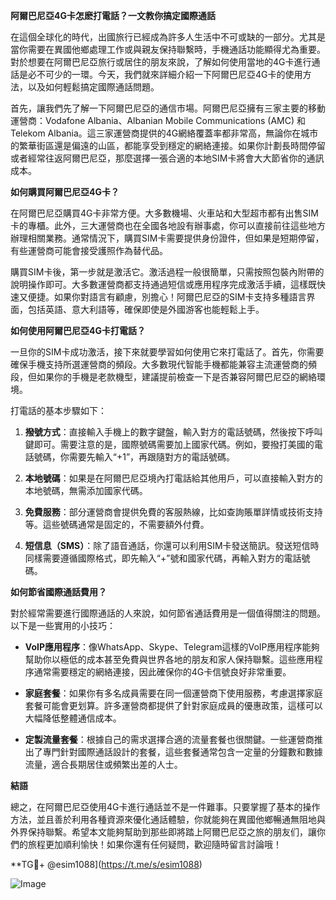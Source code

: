 **阿爾巴尼亞4G卡怎麽打電話？一文教你搞定國際通話**

在這個全球化的時代，出國旅行已經成為許多人生活中不可或缺的一部分。尤其是當你需要在異國他鄉處理工作或與親友保持聯繫時，手機通話功能顯得尤為重要。對於想要在阿爾巴尼亞旅行或居住的朋友來說，了解如何使用當地的4G卡進行通話是必不可少的一環。今天，我們就來詳細介紹一下阿爾巴尼亞4G卡的使用方法，以及如何輕鬆搞定國際通話問題。

首先，讓我們先了解一下阿爾巴尼亞的通信市場。阿爾巴尼亞擁有三家主要的移動運營商：Vodafone Albania、Albanian Mobile Communications (AMC) 和 Telekom Albania。這三家運營商提供的4G網絡覆蓋率都非常高，無論你在城市的繁華街區還是偏遠的山區，都能享受到穩定的網絡連接。如果你計劃長時間停留或者經常往返阿爾巴尼亞，那麼選擇一張合適的本地SIM卡將會大大節省你的通訊成本。

**如何購買阿爾巴尼亞4G卡？**

在阿爾巴尼亞購買4G卡非常方便。大多數機場、火車站和大型超市都有出售SIM卡的專櫃。此外，三大運營商也在全國各地設有辦事處，你可以直接前往這些地方辦理相關業務。通常情況下，購買SIM卡需要提供身份證件，但如果是短期停留，有些運營商可能會接受護照作為替代品。

購買SIM卡後，第一步就是激活它。激活過程一般很簡單，只需按照包裝內附帶的說明操作即可。大多數運營商都支持通過短信或應用程序完成激活手續，這樣既快速又便捷。如果你對語言有顧慮，別擔心！阿爾巴尼亞的SIM卡支持多種語言界面，包括英語、意大利語等，確保即使是外國游客也能輕鬆上手。

**如何使用阿爾巴尼亞4G卡打電話？**

一旦你的SIM卡成功激活，接下來就要學習如何使用它來打電話了。首先，你需要確保手機支持所選運營商的頻段。大多數現代智能手機都能兼容主流運營商的頻段，但如果你的手機是老款機型，建議提前檢查一下是否兼容阿爾巴尼亞的網絡環境。

打電話的基本步驟如下：

1. **撥號方式**：直接輸入手機上的數字鍵盤，輸入對方的電話號碼，然後按下呼叫鍵即可。需要注意的是，國際號碼需要加上國家代碼。例如，要撥打美國的電話號碼，你需要先輸入“+1”，再跟隨對方的電話號碼。

2. **本地號碼**：如果是在阿爾巴尼亞境內打電話給其他用戶，可以直接輸入對方的本地號碼，無需添加國家代碼。

3. **免費服務**：部分運營商會提供免費的客服熱線，比如查詢賬單詳情或技術支持等。這些號碼通常是固定的，不需要額外付費。

4. **短信息（SMS）**：除了語音通話，你還可以利用SIM卡發送簡訊。發送短信時同樣需要遵循國際格式，即先輸入“+”號和國家代碼，再輸入對方的電話號碼。

**如何節省國際通話費用？**

對於經常需要進行國際通話的人來說，如何節省通話費用是一個值得關注的問題。以下是一些實用的小技巧：

- **VoIP應用程序**：像WhatsApp、Skype、Telegram這樣的VoIP應用程序能夠幫助你以極低的成本甚至免費與世界各地的朋友和家人保持聯繫。這些應用程序通常需要穩定的網絡連接，因此確保你的4G卡信號良好非常重要。

- **家庭套餐**：如果你有多名成員需要在同一個運營商下使用服務，考慮選擇家庭套餐可能會更划算。許多運營商都提供了針對家庭成員的優惠政策，這樣可以大幅降低整體通信成本。

- **定製流量套餐**：根據自己的需求選擇合適的流量套餐也很關鍵。一些運營商推出了專門針對國際通話設計的套餐，這些套餐通常包含一定量的分鐘數和數據流量，適合長期居住或頻繁出差的人士。

**結語**

總之，在阿爾巴尼亞使用4G卡進行通話並不是一件難事。只要掌握了基本的操作方法，並且善於利用各種資源來優化通話體驗，你就能夠在異國他鄉暢通無阻地與外界保持聯繫。希望本文能夠幫助到那些即將踏上阿爾巴尼亞之旅的朋友们，讓你們的旅程更加順利愉快！如果你還有任何疑問，歡迎隨時留言討論哦！

**TG💪+ @esim1088](https://t.me/s/esim1088)

![Image](https://i.postimg.cc/4NQfJmqS/Snipaste-2025-05-13-00-14-12.png)